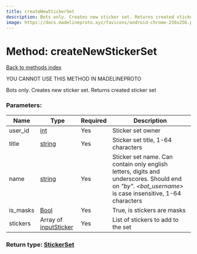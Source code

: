 ```yaml
---
title: createNewStickerSet
description: Bots only. Creates new sticker set. Returns created sticker set
image: https://docs.madelineproto.xyz/favicons/android-chrome-256x256.png
---
```

# Method: createNewStickerSet  
[Back to methods index](index.md)


YOU CANNOT USE THIS METHOD IN MADELINEPROTO


Bots only. Creates new sticker set. Returns created sticker set

### Parameters:

| Name     |    Type       | Required | Description |
|----------|---------------|----------|-------------|
|user\_id|[int](../types/int.md) | Yes|Sticker set owner|
|title|[string](../types/string.md) | Yes|Sticker set title, 1-64 characters|
|name|[string](../types/string.md) | Yes|Sticker set name. Can contain only english letters, digits and underscores. Should end on *"_by_<bot username>"*. *<bot_username>* is case insensitive, 1-64 characters|
|is\_masks|[Bool](../types/Bool.md) | Yes|True, is stickers are masks|
|stickers|Array of [inputSticker](../constructors/inputSticker.md) | Yes|List of stickers to add to the set|


### Return type: [StickerSet](../types/StickerSet.md)

